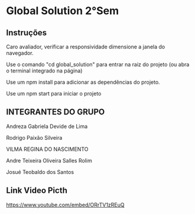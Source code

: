 # Global Solution 2°Sem

## Instruções

Caro avaliador, verificar a responsividade dimensione a janela do navegador.

Use o comando "cd global_solution" para entrar na raiz do projeto (ou abra o terminal integrado na página)

Use um npm install para adicionar as dependências do projeto.

Use um npm start para iniciar o projeto

## INTEGRANTES DO GRUPO

Andreza Gabriela Devide de Lima

Rodrigo Paixão Silveira

VILMA REGINA DO NASCIMENTO

Andre Teixeira Oliveira Salles Rolim

Josué Teobaldo dos Santos

## Link Video Picth

<https://www.youtube.com/embed/ORrTV1zREuQ>
